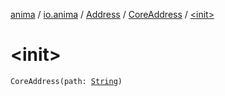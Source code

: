 [anima](../../../index.md) / [io.anima](../../index.md) / [Address](../index.md) / [CoreAddress](index.md) / [&lt;init&gt;](./-init-.md)

# &lt;init&gt;

`CoreAddress(path: `[`String`](https://kotlinlang.org/api/latest/jvm/stdlib/kotlin/-string/index.html)`)`